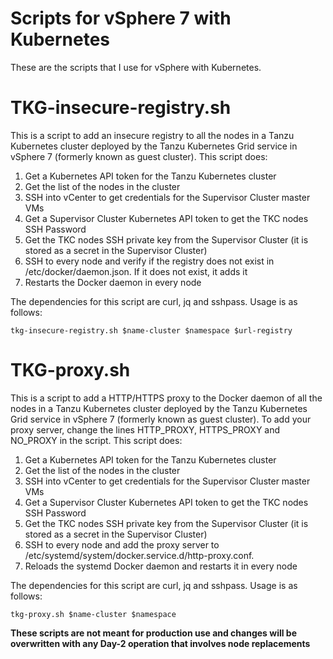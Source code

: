 # Scripts for vSphere 7 with Kubernetes

These are the scripts that I use for vSphere with Kubernetes.

# TKG-insecure-registry.sh

This is a script to add an insecure registry to all the nodes in a Tanzu Kubernetes cluster deployed by the Tanzu Kubernetes Grid service in vSphere 7 (formerly known as guest cluster). This script does:

1. Get a Kubernetes API token for the Tanzu Kubernetes cluster
2. Get the list of the nodes in the cluster
3. SSH into vCenter to get credentials for the Supervisor Cluster master VMs
4. Get a Supervisor Cluster Kubernetes API token to get the TKC nodes SSH Password 
5. Get the TKC nodes SSH private key from the Supervisor Cluster (it is stored as a secret in the Supervisor Cluster)
6. SSH to every node and verify if the registry does not exist in /etc/docker/daemon.json. If it does not exist, it adds it
7. Restarts the Docker daemon in every node

The dependencies for this script are curl, jq and sshpass. Usage is as follows:

`tkg-insecure-registry.sh $name-cluster $namespace $url-registry`

# TKG-proxy.sh

This is a script to add a HTTP/HTTPS proxy to the Docker daemon of all the nodes in a Tanzu Kubernetes cluster deployed by the Tanzu Kubernetes Grid service in vSphere 7 (formerly known as guest cluster). To add your proxy server, change the lines HTTP_PROXY, HTTPS_PROXY and NO_PROXY in the script. This script does:

1. Get a Kubernetes API token for the Tanzu Kubernetes cluster
2. Get the list of the nodes in the cluster
3. SSH into vCenter to get credentials for the Supervisor Cluster master VMs
4. Get a Supervisor Cluster Kubernetes API token to get the TKC nodes SSH Password
5. Get the TKC nodes SSH private key from the Supervisor Cluster (it is stored as a secret in the Supervisor Cluster)
6. SSH to every node and add the proxy server to /etc/systemd/system/docker.service.d/http-proxy.conf.
7. Reloads the systemd Docker daemon and restarts it in every node

The dependencies for this script are curl, jq and sshpass. Usage is as follows:

`tkg-proxy.sh $name-cluster $namespace`

**These scripts are not meant for production use and changes will be overwritten with any Day-2 operation that involves node replacements**

